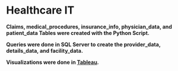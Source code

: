 # Healthcare IT
**Claims, medical_procedures, insurance_info, physician_data, and patient_data Tables were created with the Python Script.**

**Queries were done in SQL Server to create the provider_data, details_data, and facility_data.**

**Visualizations were done in [Tableau](https://public.tableau.com/views/HealthcareIT_17008467126130/ProviderDashboard?:language=en-US&publish=yes&:display_count=n&:origin=viz_share_link).**

